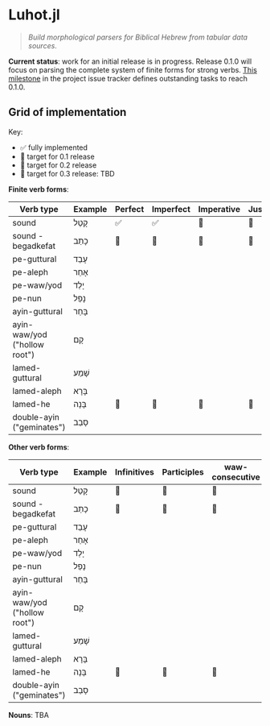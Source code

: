 # Luhot.jl

> *Build morphological parsers for Biblical Hebrew from tabular data sources*.

**Current status**:  work for an initial release is in progress.  Release 0.1.0 will focus on parsing the complete system of finite forms for strong verbs.  [This milestone](https://github.com/neelsmith/Luhot.jl/milestone/1) in the project issue tracker defines outstanding tasks to reach 0.1.0.


## Grid of implementation

Key:

- ✅ fully implemented
- 🥇 target for 0.1 release
- 🥈 target for 0.2 release
- 🥉 target for 0.3 release: TBD


**Finite verb forms**:

| Verb type | Example | Perfect | Imperfect | Imperative | Jussive | Corhortative|
| --- | --- | --- | --- | --- | --- |  --- | 
| sound | קָטַל | ✅  | ✅  | 🥇 | 🥇 | 🥇 |
| sound - begadkefat | כָתַב |  🥇 | 🥇 | 🥇  | 🥇 | 🥇 |
| pe-guttural | עָבַד |  |  |  |  |   |
| pe-aleph | אָחַר |  |  |  |  |   |
| pe-waw/yod | יָלַד |  |  |  |  |   |
| pe-nun | נָפַל |  |  |  |  |   |
| ayin-guttural | בָּחַר |  |  |  |  |   |
| ayin-waw/yod  ("hollow root")| קָם| |  |  |  |  |  
| lamed-guttural | שָׁמַע |  |  |  |  |   |
| lamed-aleph | בָּרָא |  |  |  |  |   |
| lamed-he | בָּנָה |  🥈 | 🥈 | 🥈  |  🥈 | 🥈  |
| double-ayin ("geminates") | סָבַב |  |  |  |  |   |


**Other verb forms**:

| Verb type | Example |Infinitives | Participles | waw-consecutive  |
| --- | --- | --- | --- | --- |
| sound | קָטַל | 🥈 | 🥈 | 🥈|
| sound - begadkefat | כָתַב | 🥈 | 🥈 | 🥈 | 
| pe-guttural | עָבַד |  |  |  | 
| pe-aleph | אָחַר |  |  |  |  
| pe-waw/yod | יָלַד |  |  |  | 
| pe-nun | נָפַל |  |  |  | 
| ayin-guttural | בָּחַר |  |  |  |  
| ayin-waw/yod ("hollow root") |   קָם||  |  |   
| lamed-guttural | שָׁמַע |  |  |  |  
| lamed-aleph | בָּרָא  |  |  |  |  
| lamed-he | בָּנָה |  🥈 |  🥈 |  🥈 | 
| double-ayin ("geminates") | סָבַב |  |  |  | 

**Nouns**: TBA

